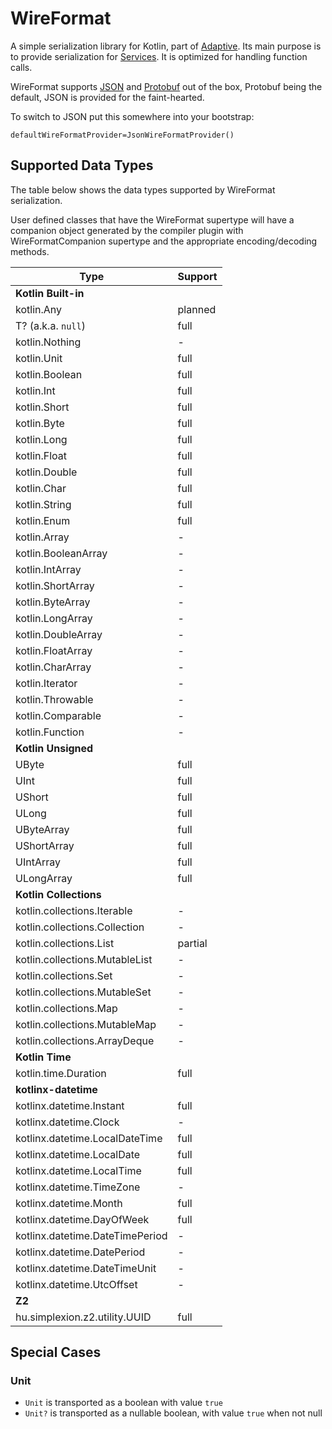 # WireFormat

A simple serialization library for Kotlin, part of [Adaptive](../../README.md). Its main purpose is to
provide serialization for [Services](../service/README.md). It is optimized for handling function calls.

WireFormat supports [JSON](https://json.org) and [Protobuf](https://protobuf.dev) out of the box, Protobuf being the
default, JSON is provided for the faint-hearted.

To switch to JSON put this somewhere into your bootstrap:

```properties
defaultWireFormatProvider=JsonWireFormatProvider()
```

## Supported Data Types

The table below shows the data types supported by WireFormat serialization.

User defined classes that have the WireFormat supertype will have a companion object
generated by the compiler plugin with WireFormatCompanion supertype and the appropriate
encoding/decoding methods.

| Type                             | Support |
|----------------------------------|---------|
| **Kotlin Built-in**              |         |
| kotlin.Any                       | planned |
| T? (a.k.a. `null`)               | full    |
| kotlin.Nothing                   | -       |
| kotlin.Unit                      | full    | 
| kotlin.Boolean                   | full    |
| kotlin.Int                       | full    |
| kotlin.Short                     | full    |
| kotlin.Byte                      | full    |
| kotlin.Long                      | full    |
| kotlin.Float                     | full    |
| kotlin.Double                    | full    |
| kotlin.Char                      | full    |
| kotlin.String                    | full    | 
| kotlin.Enum<T>                   | full    |
| kotlin.Array<T>                  | -       |
| kotlin.BooleanArray              | -       |
| kotlin.IntArray                  | -       |
| kotlin.ShortArray                | -       |
| kotlin.ByteArray                 | -       |
| kotlin.LongArray                 | -       |
| kotlin.DoubleArray               | -       |
| kotlin.FloatArray                | -       |
| kotlin.CharArray                 | -       |
| kotlin.Iterator                  | -       |
| kotlin.Throwable                 | -       |
| kotlin.Comparable                | -       |
| kotlin.Function                  | -       |
| **Kotlin Unsigned**              |         | 
| UByte                            | full    |
| UInt                             | full    |
| UShort                           | full    |
| ULong                            | full    |
| UByteArray                       | full    | 
| UShortArray                      | full    |
| UIntArray                        | full    |
| ULongArray                       | full    |
| **Kotlin Collections**           |         |
| kotlin.collections.Iterable      | -       |
| kotlin.collections.Collection    | -       |
| kotlin.collections.List          | partial |
| kotlin.collections.MutableList   | -       |
| kotlin.collections.Set           | -       |
| kotlin.collections.MutableSet    | -       |
| kotlin.collections.Map           | -       |
| kotlin.collections.MutableMap    | -       |
| kotlin.collections.ArrayDeque    | -       | 
| **Kotlin Time**                  |         |
| kotlin.time.Duration             | full    |
| **kotlinx-datetime**             |         |
| kotlinx.datetime.Instant         | full    |
| kotlinx.datetime.Clock           | -       |
| kotlinx.datetime.LocalDateTime   | full    |
| kotlinx.datetime.LocalDate       | full    |
| kotlinx.datetime.LocalTime       | full    |
| kotlinx.datetime.TimeZone        | -       |
| kotlinx.datetime.Month           | full    |
| kotlinx.datetime.DayOfWeek       | full    |
| kotlinx.datetime.DateTimePeriod  | -       |
| kotlinx.datetime.DatePeriod      | -       |
| kotlinx.datetime.DateTimeUnit    | -       |
| kotlinx.datetime.UtcOffset       | -       |
| **Z2**                           |         |
| hu.simplexion.z2.utility.UUID<T> | full    |

## Special Cases

### Unit

- `Unit` is transported as a boolean with value `true`
- `Unit?` is transported as a nullable boolean, with value `true` when not null